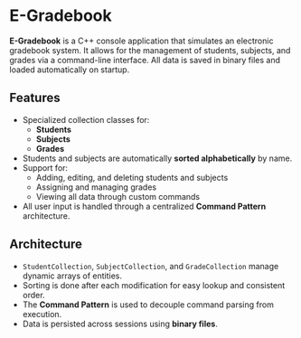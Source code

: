 # E-Gradebook

**E-Gradebook** is a C++ console application that simulates an electronic gradebook system. It allows for the management of students, subjects, and grades via a command-line interface. All data is saved in binary files and loaded automatically on startup.

## Features

- Specialized collection classes for:
  - **Students**
  - **Subjects**
  - **Grades**
- Students and subjects are automatically **sorted alphabetically** by name.
- Support for:
  - Adding, editing, and deleting students and subjects
  - Assigning and managing grades
  - Viewing all data through custom commands
- All user input is handled through a centralized **Command Pattern** architecture.

## Architecture

- `StudentCollection`, `SubjectCollection`, and `GradeCollection` manage dynamic arrays of entities.
- Sorting is done after each modification for easy lookup and consistent order.
- The **Command Pattern** is used to decouple command parsing from execution.
- Data is persisted across sessions using **binary files**.
